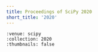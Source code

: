 ```yaml
---
title: Proceedings of SciPy 2020
short_title: '2020'
---
```


```{cn:articles}
:venue: scipy
:collection: 2020
:thumbnails: false
```
